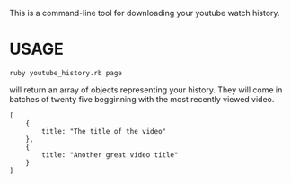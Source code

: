 This is a command-line tool for downloading your youtube watch history.

USAGE
=====

    ruby youtube_history.rb page

will return an array of objects representing your history. They will come in batches of twenty five begginning with the 
most recently viewed video.

  	[
  	  	{ 
  	  		title: "The title of the video"
  	  	},
  	  	{ 
  	  		title: "Another great video title"
  	  	}
  	]